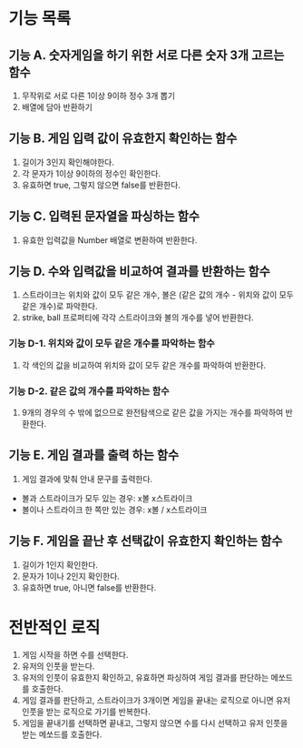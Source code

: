 # 기능 목록

## 기능 A. 숫자게임을 하기 위한 서로 다른 숫자 3개 고르는 함수

1. 무작위로 서로 다른 1이상 9이하 정수 3개 뽑기
2. 배열에 담아 반환하기

## 기능 B. 게임 입력 값이 유효한지 확인하는 함수

1. 길이가 3인지 확인해야한다.
2. 각 문자가 1이상 9이하의 정수인 확인한다.
3. 유효하면 true, 그렇지 않으면 false를 반환한다.

## 기능 C. 입력된 문자열을 파싱하는 함수

1. 유효한 입력값을 Number 배열로 변환하여 반환한다.

## 기능 D. 수와 입력값을 비교하여 결과를 반환하는 함수

1. 스트라이크는 위치와 값이 모두 같은 개수, 볼은 (같은 값의 개수 - 위치와 값이 모두 같은 개수)로 파악한다.
2. strike, ball 프로퍼티에 각각 스트라이크와 볼의 개수를 넣어 반환한다.

### 기능 D-1. 위치와 값이 모두 같은 개수를 파악하는 함수

1. 각 색인의 값을 비교하여 위치와 값이 모두 같은 개수를 파악하여 반환한다.

### 기능 D-2. 같은 값의 개수를 파악하는 함수

1. 9개의 경우의 수 밖에 없으므로 완전탐색으로 같은 값을 가지는 개수를 파악하여 반환한다.

## 기능 E. 게임 결과를 출력 하는 함수

1. 게임 결과에 맞춰 안내 문구를 출력한다.

- 볼과 스트라이크가 모두 있는 경우: x볼 x스트라이크
- 볼이나 스트라이크 한 쪽만 있는 경우: x볼 / x스트라이크

## 기능 F. 게임을 끝난 후 선택값이 유효한지 확인하는 함수

1. 길이가 1인지 확인한다.
2. 문자가 1이나 2인지 확인한다.
3. 유효하면 true, 아니면 false를 반환한다.

# 전반적인 로직

1. 게임 시작을 하면 수를 선택한다.
2. 유저의 인풋을 받는다.
3. 유저의 인풋이 유효한지 확인하고, 유효하면 파싱하여 게임 결과를 판단하는 메쏘드를 호출한다.
4. 게임 결과를 판단하고, 스트라이크가 3개이면 게임을 끝내는 로직으로 아니면 유저 인풋을 받는 로직으로 가기를 반복한다.
5. 게임을 끝내기를 선택하면 끝내고, 그렇지 않으면 수를 다시 선택하고 유저 인풋을 받는 메쏘드를 호출한다.
